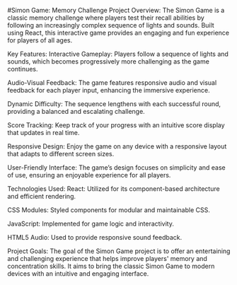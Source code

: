#Simon Game: Memory Challenge
Project Overview:
The Simon Game is a classic memory challenge where players test their recall abilities by following an increasingly complex sequence of lights and sounds. Built using React, this interactive game provides an engaging and fun experience for players of all ages.

Key Features:
Interactive Gameplay: Players follow a sequence of lights and sounds, which becomes progressively more challenging as the game continues.

Audio-Visual Feedback: The game features responsive audio and visual feedback for each player input, enhancing the immersive experience.

Dynamic Difficulty: The sequence lengthens with each successful round, providing a balanced and escalating challenge.

Score Tracking: Keep track of your progress with an intuitive score display that updates in real time.

Responsive Design: Enjoy the game on any device with a responsive layout that adapts to different screen sizes.

User-Friendly Interface: The game’s design focuses on simplicity and ease of use, ensuring an enjoyable experience for all players.

Technologies Used:
React: Utilized for its component-based architecture and efficient rendering.

CSS Modules: Styled components for modular and maintainable CSS.

JavaScript: Implemented for game logic and interactivity.

HTML5 Audio: Used to provide responsive sound feedback.

Project Goals:
The goal of the Simon Game project is to offer an entertaining and challenging experience that helps improve players' memory and concentration skills. It aims to bring the classic Simon Game to modern devices with an intuitive and engaging interface.
